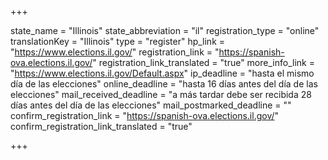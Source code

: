 +++

state_name = "Illinois"
state_abbreviation = "il"
registration_type = "online"
translationKey = "Illinois"
type = "register"
hp_link = "https://www.elections.il.gov/"
registration_link = "https://spanish-ova.elections.il.gov/"
registration_link_translated = "true"
more_info_link = "https://www.elections.il.gov/Default.aspx"
ip_deadline = "hasta el mismo día de las elecciones"
online_deadline = "hasta 16 días antes del día de las elecciones"
mail_received_deadline = "a más tardar debe ser recibida 28 días antes del día de las elecciones"
mail_postmarked_deadline = ""
confirm_registration_link = "https://spanish-ova.elections.il.gov/"
confirm_registration_link_translated = "true"

+++